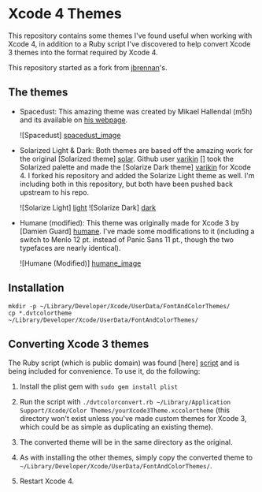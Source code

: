 Xcode 4 Themes
==============

This repository contains some themes I've found useful when working with Xcode 4, in addition to a Ruby script I've discovered to help convert Xcode 3 themes into the format required by Xcode 4.

This repository started as a fork from [jbrennan]'s.

The themes
----------

*	Spacedust: This amazing theme was created by Mikael Hallendal (m5h) and its available on [his webpage].

	![Spacedust] [spacedust_image]

* 	Solarized Light & Dark: Both themes are based off the amazing work for the original [Solarized theme] [solar]. Github user [varikin] [] took the Solarized palette and made the [Solarize Dark theme] [varikin] for Xcode 4. I forked his repository and added the Solarize Light theme as well. I'm including both in this repository, but both have been pushed back upstream to his repo.
	
	![Solarize Light] [light]
	![Solarize Dark] [dark]

* 	Humane (modified): This theme was originally made for Xcode 3 by [Damien Guard] [humane]. I've made some modifications to it (including a switch to Menlo 12 pt. instead of Panic Sans 11 pt., though the two typefaces are nearly identical).

	![Humane (Modified)] [humane_image]


Installation
------------

    mkdir -p ~/Library/Developer/Xcode/UserData/FontAndColorThemes/
    cp *.dvtcolortheme ~/Library/Developer/Xcode/UserData/FontAndColorThemes/


Converting Xcode 3 themes
-----------------
The Ruby script (which is public domain) was found [here] [script] and is being included for convenience. To use it, do the following:

1. Install the plist gem with `sudo gem install plist`
2. Run the script with `./dvtcolorconvert.rb ~/Library/Application Support/Xcode/Color Themes/yourXcode3Theme.xccolortheme` (this directory won't exist unless you've made custom themes for Xcode 3, which could be as simple as duplicating an existing theme).
3. The converted theme will be in the same directory as the original.
4. As with installing the other themes, simply copy the converted theme to `~/Library/Developer/Xcode/UserData/FontAndColorThemes/`.
5. Restart Xcode 4.


   [script]: http://digitalflapjack.com/blog/2011/jan/24/xcodedpthemes/
   [humane]: http://damieng.com/blog/2008/02/08/humane-theme-for-textmate-and-xcode
   [solar]: http://ethanschoonover.com/solarized
   [varikin]: https://github.com/varikin/solarized/tree/master/xcode4-colors-solarized
   [dark]: http://farm6.static.flickr.com/5062/5592270855_1b26fb726e_o.png  "Solarize Dark"
   [light]: http://farm6.static.flickr.com/5030/5592863390_04967685db_o.png  "Solarize Light"
   [humane_image]: http://farm6.static.flickr.com/5306/5592861916_4db32fe976_o.png  "Humane (Modified)"
   [spacedust_image]: http://simplyhacking.com/images/posts/spacedust-xcode-theme.png "Spacedust"
   [his webpage]: https://gist.github.com/527103
   [jbrennan]: https://github.com/jbrennan/xcode4themes
